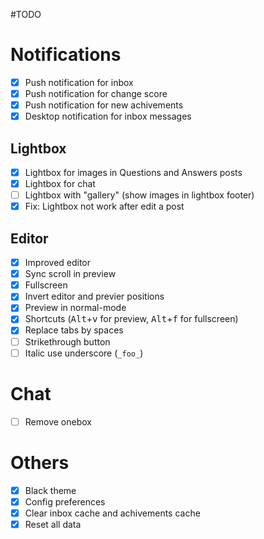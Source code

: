 #TODO

# Notifications

- [x] Push notification for inbox
- [x] Push notification for change score
- [x] Push notification for new achivements
- [x] Desktop notification for inbox messages

## Lightbox

- [x] Lightbox for images in Questions and Answers posts
- [x] Lightbox for chat
- [ ] Lightbox with "gallery" (show images in lightbox footer)
- [x] Fix: Lightbox not work after edit a post

## Editor

- [x] Improved editor
- [x] Sync scroll in preview
- [x] Fullscreen
- [x] Invert editor and previer positions
- [x] Preview in normal-mode
- [x] Shortcuts (<kbd>Alt</kbd>+<kbd>v</kbd> for preview, <kbd>Alt</kbd>+<kbd>f</kbd> for fullscreen)
- [x] Replace tabs by spaces
- [ ] Strikethrough button
- [ ] Italic use underscore (`_foo_`)

# Chat

- [ ] Remove onebox

# Others

- [x] Black theme
- [x] Config preferences
- [x] Clear inbox cache and achivements cache
- [x] Reset all data
